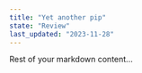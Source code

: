 ```yaml
---
title: "Yet another pip"
state: "Review"
last_updated: "2023-11-28"
---
```


Rest of your markdown content...
